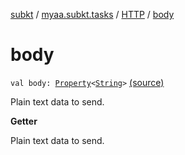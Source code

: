 [subkt](../../index.md) / [myaa.subkt.tasks](../index.md) / [HTTP](index.md) / [body](./body.md)

# body

`val body: `[`Property`](https://docs.gradle.org/current/javadoc/org/gradle/api/provider/Property.html)`<`[`String`](https://kotlinlang.org/api/latest/jvm/stdlib/kotlin/-string/index.html)`>` [(source)](https://github.com/Myaamori/SubKt/blob/0.1.19/src/main/kotlin/myaa/subkt/tasks/tasks.kt#L1450)

Plain text data to send.

**Getter**

Plain text data to send.

